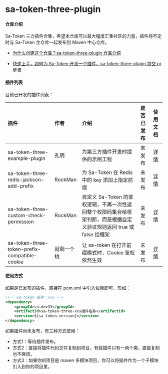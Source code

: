 # sa-token-three-plugin

#### 仓库介绍
Sa-Token 三方插件合集，希望本仓库可以最大程度汇集社区的力量，插件将不定时与 Sa-Token 主仓库一起发布到 Maven 中心仓库。

+ [为什么创建这个仓库？sa-token-three-plugin 仓库介绍](README_REASON.md)

+ [快速上手，如何为 Sa-Token 开发一个插件，sa-token-three-plugin 提交 pr 步骤](README_PR_STEP.md)


#### 插件列表
目前已开发的插件列表：

| 插件								| 作者				| 介绍											| 是否已发布	| 使用文档	|
| :--------							| :--------			| :--------										| :--------	| :--------	|
| sa-token-three-example-plugin		| 孔明				| 为第三方插件开发时提供的示例工程					| 未发布		| [详情](sa-token-three-example-plugin/README.md)	|
| sa-token-three-redis-jackson-add-prefix	| RockMan	| 为 Sa-Token 在 Redis 中的 key 添加上指定前缀	| 未发布		| [详情](sa-token-three-redis-jackson-add-prefix/README.md)	|
| sa-token-three-custom-check-permission	| RockMan	| 自定义 Sa-Token 的鉴权逻辑，不再一次性返回整个权限码集合给框架判断，而是根据自定义验证规则返回 true 或 false 给框架	| 未发布		| [详情](sa-token-three-custom-check-permission/README.md)	|
| sa-token-three-token-prefix-compatible-cookie	| 就剩一个桃 | 让 sa-token 在打开前缀模式时，Cookie 鉴权依然生效 	| 未发布		| [详情](sa-token-three-token-prefix-compatible-cookie/README.md)	|


#### 使用方式
如果是已发布的插件，直接在 pom.xml 中引入依赖即可，形如：
``` xml
<!-- Sa-Token 插件：xxx -->
<dependency>
    <groupId>cn.dev33</groupId>
    <artifactId>sa-token-three-xxx插件名称</artifactId>
    <version>${sa-token.version}</version>
</dependency>
```

如果插件尚未发布，有三种方式使用：

- 方式1：等待插件发布。
- 方式2：直接将插件代码文件复制到项目，有些插件只有一两个类，直接复制也不麻烦。
- 方式3：如果你的项目是 maven 多模块项目，你可以将插件作为一个子模块引入到你的项目里。








